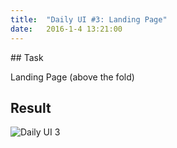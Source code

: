 ```yaml
---
title:  "Daily UI #3: Landing Page"
date:   2016-1-4 13:21:00
---
```


##<i class="fa fa-pencil-square-o"></i> Task


Landing Page (above the fold)

<div class="simple-gal-container">
<h2><i class="fa fa-picture-o"></i> Result</h2>
<img src="http://i.imgur.com/IzMJovN.png" alt="Daily UI 3">
</div>
